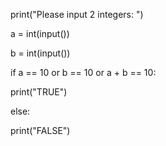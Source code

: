 print("Please input 2 integers: ")

a = int(input())

b = int(input())


if a == 10 or b == 10 or a + b == 10:

  print("TRUE")
  
else:

  print("FALSE")
